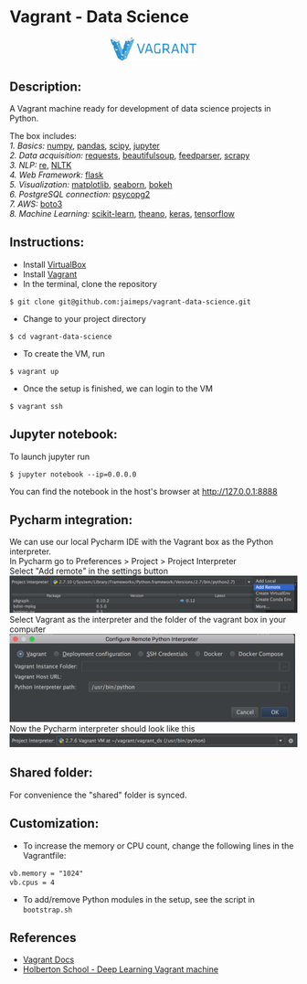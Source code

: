 # Vagrant - Data Science

<p align="center">
	<img src="https://github.com/jaimeps/vagrant-data-science/blob/master/images/vagrant.png" width="150">
</p>

## Description:
A Vagrant machine ready for development of data science projects in Python.

The box includes: <br />
*1. Basics:* [numpy](http://www.numpy.org/), [pandas](http://pandas.pydata.org/), [scipy](https://www.scipy.org/), [jupyter](http://jupyter.org/) <br />
*2. Data acquisition:* [requests](http://docs.python-requests.org/en/master/), [beautifulsoup](https://www.crummy.com/software/BeautifulSoup/), [feedparser](http://pythonhosted.org/feedparser/), [scrapy](http://scrapy.org/) <br />
*3. NLP:* [re](https://docs.python.org/2/library/re.html), [NLTK](http://www.nltk.org/) <br />
*4. Web Framework:* [flask](http://flask.pocoo.org/) <br />
*5. Visualization:* [matplotlib](http://matplotlib.org/), [seaborn](https://stanford.edu/~mwaskom/software/seaborn/), [bokeh](http://bokeh.pydata.org/en/latest/) <br />
*6. PostgreSQL connection:* [psycopg2](http://initd.org/psycopg/) <br />
*7. AWS:* [boto3](https://boto3.readthedocs.io/en/latest/) <br />
*8. Machine Learning:* [scikit-learn](http://scikit-learn.org/stable/), [theano](http://deeplearning.net/software/theano/), [keras](http://keras.io/), [tensorflow](https://www.tensorflow.org/) <br />

## Instructions:
* Install [VirtualBox](https://www.virtualbox.org/wiki/Downloads)
* Install [Vagrant](https://www.vagrantup.com/) <br />
* In the terminal, clone the repository <br />
```
$ git clone git@github.com:jaimeps/vagrant-data-science.git
```
* Change to your project directory <br />
```
$ cd vagrant-data-science
```
* To create the VM, run 
```
$ vagrant up
``` 
* Once the setup is finished, we can login to the VM 
```
$ vagrant ssh
``` 

## Jupyter notebook:
To launch jupyter run <br />
```
$ jupyter notebook --ip=0.0.0.0
```
You can find the notebook in the host's browser at http://127.0.0.1:8888

## Pycharm integration:
We can use our local Pycharm IDE with the Vagrant box as the Python interpreter. <br />
In Pycharm go to Preferences > Project > Project Interpreter <br />
Select "Add remote" in the settings button <br />
<img src="https://github.com/jaimeps/vagrant-data-science/blob/master/images/add_remote.png" width="800"> <br />
Select Vagrant as the interpreter and the folder of the vagrant box in your computer <br />
<img src="https://github.com/jaimeps/vagrant-data-science/blob/master/images/conf_remote.png" width="500"> <br />
Now the Pycharm interpreter should look like this <br />
<img src="https://github.com/jaimeps/vagrant-data-science/blob/master/images/vagrant_int.png" width="800"> <br />

## Shared folder:
For convenience the "shared" folder is synced.

## Customization:
- To increase the memory or CPU count, change the following lines in the Vagrantfile: 
```
vb.memory = "1024"
vb.cpus = 4
```
- To add/remove Python modules in the setup, see the script in ```bootstrap.sh```

## References
- [Vagrant Docs](https://www.vagrantup.com/docs/)
- [Holberton School - Deep Learning Vagrant machine](https://github.com/holbertonschool/deep-learning-vagrant-machine)

